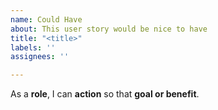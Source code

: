 ```yaml
---
name: Could Have
about: This user story would be nice to have
title: "<title>"
labels: ''
assignees: ''

---
```


As a **role**, I can **action** so that **goal or benefit**.
